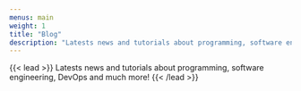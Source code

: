 ```yaml
---
menus: main
weight: 1
title: "Blog"
description: "Latests news and tutorials about programming, software engineering, DevOps and much more!"
---
```


{{< lead >}}
Latests news and tutorials about programming, software engineering, DevOps and much more!
{{< /lead >}}
